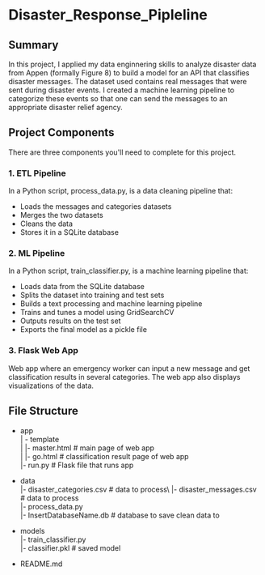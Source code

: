 # Disaster_Response_Pipleline

## Summary
In this project, I applied my data enginnering skills to analyze disaster data from Appen (formally Figure 8) to build a model for an API that classifies disaster messages. The dataset used contains real messages that were sent during disaster events. I created a machine learning pipeline to categorize these events so that one can send the messages to an appropriate disaster relief agency.

## Project Components
There are three components you'll need to complete for this project.

### 1. ETL Pipeline
In a Python script, process_data.py, is a data cleaning pipeline that:

- Loads the messages and categories datasets
- Merges the two datasets
- Cleans the data
- Stores it in a SQLite database

### 2. ML Pipeline
In a Python script, train_classifier.py, is a machine learning pipeline that:

- Loads data from the SQLite database
- Splits the dataset into training and test sets
- Builds a text processing and machine learning pipeline
- Trains and tunes a model using GridSearchCV
- Outputs results on the test set
- Exports the final model as a pickle file

### 3. Flask Web App
Web app where an emergency worker can input a new message and get classification results in several categories. The web app also displays visualizations of the data. 


## File Structure
- app\
| - template\
| |- master.html  # main page of web app\
| |- go.html  # classification result page of web app\
|- run.py  # Flask file that runs app

- data\
|- disaster_categories.csv  # data to process\ 
|- disaster_messages.csv  # data to process\
|- process_data.py\
|- InsertDatabaseName.db   # database to save clean data to

- models\
|- train_classifier.py\
|- classifier.pkl  # saved model

- README.md
